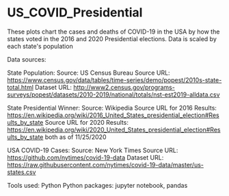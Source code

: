 # US_COVID_Presidential

These plots chart the cases and deaths of COVID-19 in the USA by how the states voted in the 2016 and 2020 Presidential elections. 
Data is scaled by each state's population

Data sources:

State Population: 
Source: US Census Bureau
Source URL: https://www.census.gov/data/tables/time-series/demo/popest/2010s-state-total.html
Dataset URL: http://www2.census.gov/programs-surveys/popest/datasets/2010-2019/national/totals/nst-est2019-alldata.csv

State Presidential Winner:
Source: Wikipedia
Source URL for 2016 Results: https://en.wikipedia.org/wiki/2016_United_States_presidential_election#Results_by_state
Source URL for 2020 Results: https://en.wikipedia.org/wiki/2020_United_States_presidential_election#Results_by_state
both as of 11/25/2020

USA COVID-19 Cases:
Source: New York Times
Source URL: https://github.com/nytimes/covid-19-data
Dataset URL: https://raw.githubusercontent.com/nytimes/covid-19-data/master/us-states.csv

Tools used:
Python
Python packages: jupyter notebook, pandas
